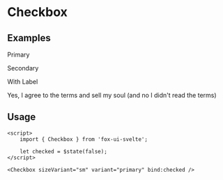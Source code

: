 <script>
	import { Subheading } from '$lib/components/base/heading';
	import { Text } from '$lib/components/base/text';
	import { Checkbox } from '$lib/components/base/checkbox';
	import { Label } from '$lib/components/base/label';
</script>

# Checkbox

## Examples

Primary

<div class="flex items-center gap-2">
	<Checkbox sizeVariant="sm" variant="primary" />
	<Checkbox sizeVariant="default" variant="primary" />
	<Checkbox sizeVariant="lg" variant="primary" />
</div>

Secondary

<div class="flex items-center gap-2">
	<Checkbox sizeVariant="sm" variant="secondary" />
	<Checkbox sizeVariant="default" variant="secondary" />
	<Checkbox sizeVariant="lg" variant="secondary" />
</div>

With Label

<div class="flex items-center space-x-2 not-prose">
	<Checkbox id="terms" aria-labelledby="terms-label" variant="secondary" />
	<Label
		id="terms-label"
		for="terms"
		class="text-sm leading-none font-medium peer-disabled:cursor-not-allowed peer-disabled:opacity-70"
	>
		Yes, I agree to the terms and sell my soul (and no I didn't read the terms)
	</Label>
</div>

## Usage

```svelte
<script>
	import { Checkbox } from 'fox-ui-svelte';

	let checked = $state(false);
</script>

<Checkbox sizeVariant="sm" variant="primary" bind:checked />
```
